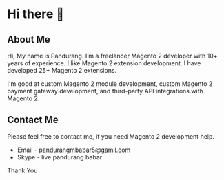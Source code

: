 # Hi there 👋

## About Me
Hi, My name is Pandurang. I’m a freelancer Magento 2 developer with 10+ years of experience. I like Magento 2 extension development. I have developed 25+ Magento 2 extensions. 

I'm good at custom Magento 2 module development, custom Magento 2 payment gateway development, and third-party API integrations with Magento 2.

## Contact Me
Please feel free to contact me, if you need Magento 2 development help.

* Email - pandurangmbabar5@gamil.com
* Skype - live:pandurang.babar

Thank You
